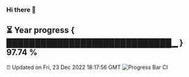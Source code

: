 ### Hi there 👋
⏳ Year progress { █████████████████████████████▁ } 97.74 %
---
⏰ Updated on Fri, 23 Dec 2022 18:17:56 GMT
![Progress Bar CI](https://github.com/liununu/liununu/workflows/Progress%20Bar%20CI/badge.svg)
